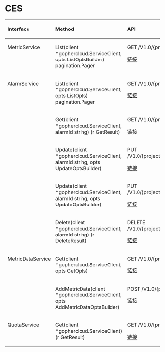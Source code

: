 # CES<a name="sdk_13_0012"></a>

<a name="table88286590166"></a>
<table><thead align="left"><tr id="row582865915163"><th class="cellrowborder" valign="top" width="26.142614261426147%" id="mcps1.1.4.1.1"><p id="p14828105991617"><a name="p14828105991617"></a><a name="p14828105991617"></a>Interface</p>
</th>
<th class="cellrowborder" valign="top" width="36.883688368836886%" id="mcps1.1.4.1.2"><p id="p1782875941610"><a name="p1782875941610"></a><a name="p1782875941610"></a>Method</p>
</th>
<th class="cellrowborder" valign="top" width="36.97369736973697%" id="mcps1.1.4.1.3"><p id="p58281959111614"><a name="p58281959111614"></a><a name="p58281959111614"></a>API</p>
</th>
</tr>
</thead>
<tbody><tr id="row11151923102211"><td class="cellrowborder" valign="top" width="26.142614261426147%" headers="mcps1.1.4.1.1 "><p id="p1699824771819"><a name="p1699824771819"></a><a name="p1699824771819"></a>MetricService</p>
</td>
<td class="cellrowborder" valign="top" width="36.883688368836886%" headers="mcps1.1.4.1.2 "><p id="p359214451910"><a name="p359214451910"></a><a name="p359214451910"></a>List(client *gophercloud.ServiceClient, opts ListOptsBuilder) pagination.Pager</p>
</td>
<td class="cellrowborder" valign="top" width="36.97369736973697%" headers="mcps1.1.4.1.3 "><p id="p165929451918"><a name="p165929451918"></a><a name="p165929451918"></a>GET /V1.0/{project_id}/metrics</p>
<p id="p2029139131910"><a name="p2029139131910"></a><a name="p2029139131910"></a><a href="https://support.huaweicloud.com/api-ces/ces_03_0023.html" target="_blank" rel="noopener noreferrer">链接</a></p>
</td>
</tr>
<tr id="row8829185951616"><td class="cellrowborder" rowspan="5" valign="top" width="26.142614261426147%" headers="mcps1.1.4.1.1 "><p id="p11444132692812"><a name="p11444132692812"></a><a name="p11444132692812"></a>AlarmService</p>
</td>
<td class="cellrowborder" valign="top" width="36.883688368836886%" headers="mcps1.1.4.1.2 "><p id="p10850135715277"><a name="p10850135715277"></a><a name="p10850135715277"></a>List(client *gophercloud.ServiceClient, opts ListOpts) pagination.Pager</p>
</td>
<td class="cellrowborder" valign="top" width="36.97369736973697%" headers="mcps1.1.4.1.3 "><p id="p8850135722718"><a name="p8850135722718"></a><a name="p8850135722718"></a>GET /V1.0/{project_id}/alarms</p>
<p id="p18230103012919"><a name="p18230103012919"></a><a name="p18230103012919"></a><a href="https://support.huaweicloud.com/api-ces/ces_03_0027.html" target="_blank" rel="noopener noreferrer">链接</a></p>
</td>
</tr>
<tr id="row88291359181611"><td class="cellrowborder" valign="top" headers="mcps1.1.4.1.1 "><p id="p785025752713"><a name="p785025752713"></a><a name="p785025752713"></a>Get(client *gophercloud.ServiceClient, alarmId string) (r GetResult)</p>
</td>
<td class="cellrowborder" valign="top" headers="mcps1.1.4.1.2 "><p id="p16850105742714"><a name="p16850105742714"></a><a name="p16850105742714"></a>GET /V1.0/{project_id}/alarms/{alarm_id}</p>
<p id="p0992113942910"><a name="p0992113942910"></a><a name="p0992113942910"></a><a href="https://support.huaweicloud.com/api-ces/ces_03_0028.html" target="_blank" rel="noopener noreferrer">链接</a></p>
</td>
</tr>
<tr id="row18385153271915"><td class="cellrowborder" valign="top" headers="mcps1.1.4.1.1 "><p id="p7850757112710"><a name="p7850757112710"></a><a name="p7850757112710"></a>Update(client *gophercloud.ServiceClient, alarmId string, opts UpdateOptsBuilder)</p>
</td>
<td class="cellrowborder" valign="top" headers="mcps1.1.4.1.2 "><p id="p8850115722710"><a name="p8850115722710"></a><a name="p8850115722710"></a>PUT /V1.0/{project_id}/alarms/{alarm_id}/action</p>
<p id="p18478155172917"><a name="p18478155172917"></a><a name="p18478155172917"></a><a href="https://support.huaweicloud.com/api-ces/ces_03_0029.html" target="_blank" rel="noopener noreferrer">链接</a></p>
</td>
</tr>
<tr id="row8260103516192"><td class="cellrowborder" valign="top" headers="mcps1.1.4.1.1 "><p id="p11851165713275"><a name="p11851165713275"></a><a name="p11851165713275"></a>Update(client *gophercloud.ServiceClient, alarmId string, opts UpdateOptsBuilder)</p>
</td>
<td class="cellrowborder" valign="top" headers="mcps1.1.4.1.2 "><p id="p985125752718"><a name="p985125752718"></a><a name="p985125752718"></a>PUT /V1.0/{project_id}/alarms/{alarm_id}/action</p>
<p id="p10807165862915"><a name="p10807165862915"></a><a name="p10807165862915"></a><a href="https://support.huaweicloud.com/api-ces/ces_03_0029.html" target="_blank" rel="noopener noreferrer">链接</a></p>
</td>
</tr>
<tr id="row415714292194"><td class="cellrowborder" valign="top" headers="mcps1.1.4.1.1 "><p id="p9851457192714"><a name="p9851457192714"></a><a name="p9851457192714"></a>Delete(client *gophercloud.ServiceClient, alarmId string) (r DeleteResult)</p>
</td>
<td class="cellrowborder" valign="top" headers="mcps1.1.4.1.2 "><p id="p1585135711279"><a name="p1585135711279"></a><a name="p1585135711279"></a>DELETE /V1.0/{project_id}/alarms/{alarm_id}</p>
<p id="p715572113011"><a name="p715572113011"></a><a name="p715572113011"></a><a href="https://support.huaweicloud.com/api-ces/ces_03_0030.html" target="_blank" rel="noopener noreferrer">链接</a></p>
</td>
</tr>
<tr id="row17109926171913"><td class="cellrowborder" rowspan="2" valign="top" width="26.142614261426147%" headers="mcps1.1.4.1.1 "><p id="p925051732812"><a name="p925051732812"></a><a name="p925051732812"></a>MetricDataService</p>
</td>
<td class="cellrowborder" valign="top" width="36.883688368836886%" headers="mcps1.1.4.1.2 "><p id="p349344412287"><a name="p349344412287"></a><a name="p349344412287"></a>Get(client *gophercloud.ServiceClient, opts GetOpts)</p>
</td>
<td class="cellrowborder" valign="top" width="36.97369736973697%" headers="mcps1.1.4.1.3 "><p id="p44931944132811"><a name="p44931944132811"></a><a name="p44931944132811"></a>GET /V1.0/{project_id}/metric-data</p>
<p id="p672719593010"><a name="p672719593010"></a><a name="p672719593010"></a><a href="https://support.huaweicloud.com/api-ces/ces_03_0033.html" target="_blank" rel="noopener noreferrer">链接</a></p>
</td>
</tr>
<tr id="row382912593166"><td class="cellrowborder" valign="top" headers="mcps1.1.4.1.1 "><p id="p94931644182817"><a name="p94931644182817"></a><a name="p94931644182817"></a>AddMetricData(client *gophercloud.ServiceClient, opts AddMetricDataOptsBuilder)</p>
</td>
<td class="cellrowborder" valign="top" headers="mcps1.1.4.1.2 "><p id="p114934440281"><a name="p114934440281"></a><a name="p114934440281"></a>POST /V1.0/{project_id}/metric-data</p>
<p id="p1539317943014"><a name="p1539317943014"></a><a name="p1539317943014"></a><a href="https://support.huaweicloud.com/api-ces/zh-cn_topic_0032831274.html" target="_blank" rel="noopener noreferrer">链接</a></p>
</td>
</tr>
<tr id="row195415438615"><td class="cellrowborder" valign="top" width="26.142614261426147%" headers="mcps1.1.4.1.1 "><p id="p3909412162914"><a name="p3909412162914"></a><a name="p3909412162914"></a>QuotaService</p>
</td>
<td class="cellrowborder" valign="top" width="36.883688368836886%" headers="mcps1.1.4.1.2 "><p id="p1690910125299"><a name="p1690910125299"></a><a name="p1690910125299"></a>Get(client *gophercloud.ServiceClient) (r GetResult)</p>
</td>
<td class="cellrowborder" valign="top" width="36.97369736973697%" headers="mcps1.1.4.1.3 "><p id="p13910512182915"><a name="p13910512182915"></a><a name="p13910512182915"></a>GET /V1.0/{project_id}/quotas</p>
<p id="p15479111253019"><a name="p15479111253019"></a><a name="p15479111253019"></a><a href="https://support.huaweicloud.com/api-ces/ces_03_0037.html" target="_blank" rel="noopener noreferrer">链接</a></p>
</td>
</tr>
</tbody>
</table>

